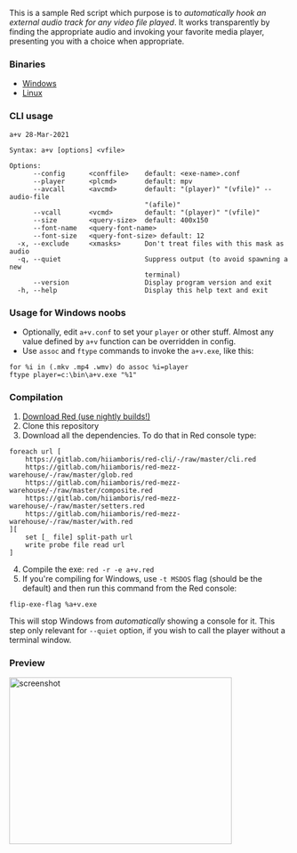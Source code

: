 This is a sample Red script which purpose is to *automatically hook an external audio track for any video file played*.
It works transparently by finding the appropriate audio and invoking your favorite media player, presenting you with a choice when appropriate.

### Binaries

- [Windows](https://gitlab.com/hiiamboris/red-cli/raw/master/mockups/a+v/a+v.exe)
- [Linux](https://gitlab.com/hiiamboris/red-cli/raw/master/mockups/a+v/a+v)

### CLI usage
```
a+v 28-Mar-2021

Syntax: a+v [options] <vfile>

Options:
      --config      <conffile>    default: <exe-name>.conf
      --player      <plcmd>       default: mpv
      --avcall      <avcmd>       default: "(player)" "(vfile)" --audio-file
                                  "(afile)"
      --vcall       <vcmd>        default: "(player)" "(vfile)"
      --size        <query-size>  default: 400x150
      --font-name   <query-font-name>
      --font-size   <query-font-size> default: 12
  -x, --exclude     <xmasks>      Don't treat files with this mask as audio
  -q, --quiet                     Suppress output (to avoid spawning a new
                                  terminal)
      --version                   Display program version and exit
  -h, --help                      Display this help text and exit
```

### Usage for Windows noobs
- Optionally, edit `a+v.conf` to set your `player` or other stuff. Almost any value defined by `a+v` function can be overridden in config.
- Use `assoc` and `ftype` commands to invoke the `a+v.exe`, like this:
```
for %i in (.mkv .mp4 .wmv) do assoc %i=player
ftype player=c:\bin\a+v.exe "%1"
```

### Compilation
1. [Download Red (use nightly builds!)](https://www.red-lang.org/p/download.html)
2. Clone this repository
3. Download all the dependencies. To do that in Red console type:
```
foreach url [
	https://gitlab.com/hiiamboris/red-cli/-/raw/master/cli.red
	https://gitlab.com/hiiamboris/red-mezz-warehouse/-/raw/master/glob.red
	https://gitlab.com/hiiamboris/red-mezz-warehouse/-/raw/master/composite.red
	https://gitlab.com/hiiamboris/red-mezz-warehouse/-/raw/master/setters.red
	https://gitlab.com/hiiamboris/red-mezz-warehouse/-/raw/master/with.red
][
	set [_ file] split-path url
	write probe file read url
]
```
4. Compile the exe: `red -r -e a+v.red`
5. If you're compiling for Windows, use `-t MSDOS` flag (should be the default) and then run this command from the Red console:
```
flip-exe-flag %a+v.exe
```
This will stop Windows from *automatically* showing a console for it. This step only relevant for `--quiet` option, if you wish to call the player without a terminal window.


### Preview
<img src="https://i.gyazo.com/5ab3f989c9941a6291b614185d6d880b.png" alt="screenshot" width=400 height=300>
